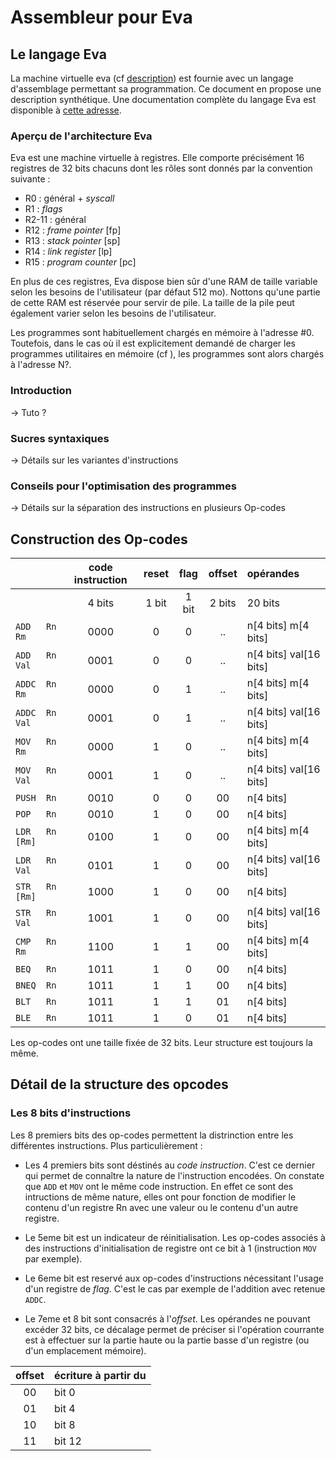 # Assembleur pour Eva

## Le langage Eva

La machine virtuelle eva (cf [description](../../README.md)) est fournie avec un langage d'assemblage permettant sa programmation. Ce document en propose une description synthétique. Une documentation complète du langage Eva est disponible à [cette adresse]().


### Aperçu de l'architecture Eva

Eva est une machine virtuelle à registres. Elle comporte précisément 16 registres de 32 bits chacuns dont les rôles sont donnés par la convention suivante :

+ R0 : général + _syscall_
+ R1 : _flags_
+ R2-11 : général
+ R12 : _frame pointer_   [fp]
+ R13 : _stack pointer_   [sp]
+ R14 : _link register_   [lp]
+ R15 : _program counter_ [pc]


En plus de ces registres, Eva dispose bien sûr d'une RAM de taille variable selon les besoins de l'utilisateur (par défaut 512 mo). Nottons qu'une partie de cette RAM est réservée pour servir de pile. La taille de la pile peut également varier selon les besoins de l'utilisateur.

Les programmes sont habituellement chargés en mémoire à l'adresse #0. Toutefois, dans le cas où il est explicitement demandé de charger les programmes utilitaires en mémoire (cf []()), les programmes sont alors chargés à l'adresse N?.


### Introduction

-> Tuto ?

### Sucres syntaxiques

-> Détails sur les variantes d'instructions

### Conseils pour l'optimisation des programmes

-> Détails sur la séparation des instructions en plusieurs Op-codes

## Construction des Op-codes

|                | code instruction | reset | flag  | offset | opérandes              |
| :------------- | :--------------: | :---: | :---: | :----: | :--------------------- |
|                |      4 bits      | 1 bit | 1 bit | 2 bits | 20 bits                |
| `ADD   Rn Rm`  |       0000       |   0   |   0   |   ..   | n[4 bits] m[4 bits]    |
| `ADD   Rn Val` |       0001       |   0   |   0   |   ..   | n[4 bits] val[16 bits] |
| `ADDC  Rn Rm`  |       0000       |   0   |   1   |   ..   | n[4 bits] m[4 bits]    |
| `ADDC  Rn Val` |       0001       |   0   |   1   |   ..   | n[4 bits] val[16 bits] |
| `MOV   Rn Rm`  |       0000       |   1   |   0   |   ..   | n[4 bits] m[4 bits]    |
| `MOV   Rn Val` |       0001       |   1   |   0   |   ..   | n[4 bits] val[16 bits] |
| `PUSH  Rn`     |       0010       |   0   |   0   |   00   | n[4 bits]              |
| `POP   Rn`     |       0010       |   1   |   0   |   00   | n[4 bits]              |
| `LDR   Rn [Rm]`|       0100       |   1   |   0   |   00   | n[4 bits] m[4 bits]    |
| `LDR   Rn Val` |       0101       |   1   |   0   |   00   | n[4 bits] val[16 bits] |
| `STR   Rn [Rm]`|       1000       |   1   |   0   |   00   | n[4 bits]              |
| `STR   Rn Val` |       1001       |   1   |   0   |   00   | n[4 bits] val[16 bits] |
| `CMP   Rn Rm`  |       1100       |   1   |   1   |   00   | n[4 bits] m[4 bits]    |
| `BEQ   Rn`     |       1011       |   1   |   0   |   00   | n[4 bits]              |
| `BNEQ  Rn`     |       1011       |   1   |   1   |   00   | n[4 bits]              |
| `BLT   Rn`     |       1011       |   1   |   1   |   01   | n[4 bits]              |
| `BLE   Rn`     |       1011       |   1   |   0   |   01   | n[4 bits]              |


Les op-codes ont une taille fixée de 32 bits. Leur structure est toujours la même.

## Détail de la structure des opcodes

### Les 8 bits d'instructions

Les 8 premiers bits des op-codes permettent la distrinction entre les différentes instructions. Plus particulièrement :


+ Les 4 premiers bits sont déstinés au *code instruction*. C'est ce dernier qui permet de connaître la nature de l'instruction encodées. On constate que `ADD` et `MOV` ont le même code instruction. En effet ce sont des intructions de même nature, elles ont pour fonction de modifier le contenu d'un registre Rn avec une valeur ou le contenu d'un autre registre.

+ Le 5eme bit est un indicateur de réinitialisation. Les op-codes associés à des instructions d'initialisation de registre ont ce bit à 1 (instruction `MOV` par exemple).

+ Le 6eme bit est reservé aux op-codes d'instructions nécessitant l'usage d'un registre de *flag*. C'est le cas par exemple de l'addition avec retenue `ADDC`.

+ Le 7eme et 8 bit sont consacrés à l'*offset*. Les opérandes ne pouvant excéder 32 bits, ce décalage permet de préciser si l'opération courrante est à effectuer sur la partie haute ou la partie basse d'un registre (ou d'un emplacement mémoire).


| offset | écriture à partir du |
| :----: | :------------------- |
|   00   | bit 0                |
|   01   | bit 4                |
|   10   | bit 8                |
|   11   | bit 12               |
